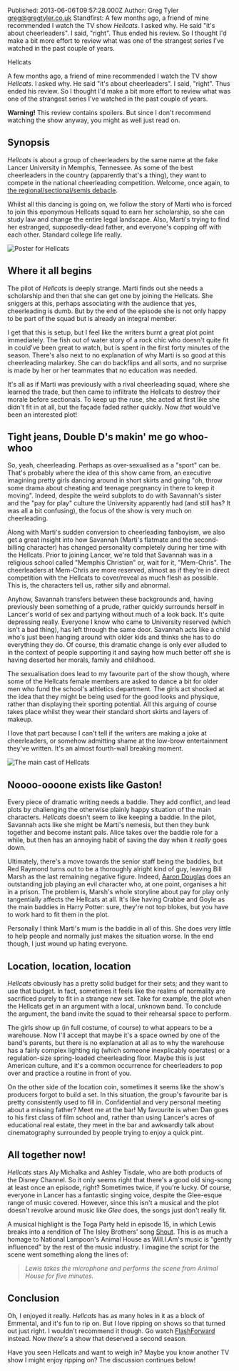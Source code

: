 Published: 2013-06-06T09:57:28.000Z
Author: Greg Tyler <greg@gregtyler.co.uk>
Standfirst: A few months ago, a friend of mine recommended I watch the TV show _Hellcats_. I asked why. He said "it's about cheerleaders". I said, "right". Thus ended his review. So I thought I'd make a bit more effort to review what was one of the strangest series I've watched in the past couple of years.

Hellcats

A few months ago, a friend of mine recommended I watch the TV show _Hellcats_. I asked why. He said "it's about cheerleaders". I said, "right". Thus ended his review. So I thought I'd make a bit more effort to review what was one of the strangest series I've watched in the past couple of years.   

**Warning!** This review contains spoilers. But since I don't recommend watching the show anyway, you might as well just read on.

## Synopsis

_Hellcats_ is about a group of cheerleaders by the same name at the fake Lancer University in Memphis, Tennessee. As some of the best cheerleaders in the country (apparently that's a thing), they want to compete in the national cheerleading competition. Welcome, once again, to [the regional/sectional/semis debacle][1].   

Whilst all this dancing is going on, we follow the story of Marti who is forced to join this eponymous Hellcats squad to earn her scholarship, so she can study law and change the entire legal landscape. Also, Marti's trying to find her estranged, supposedly-dead father, and everyone's copping off with each other. Standard college life really.   

![Poster for Hellcats](/hellcats-poster.jpg ":right If anyone can explain that tagline to me, I'd appreciate it. Also, what's up with Marti's mouth? Who the hell okay'ed this poster?")


## Where it all begins


The pilot of _Hellcats_ is deeply strange. Marti finds out she needs a scholarship and then that she can get one by joining the Hellcats. She sniggers at this, perhaps associating with the audience that yes, cheerleading is dumb. But by the end of the episode she is not only happy to be part of the squad but is already an integral member.   

I get that this is setup, but I feel like the writers burnt a great plot point immediately. The fish out of water story of a rock chic who doesn't quite fit in could've been great to watch, but is spent in the first forty minutes of the season. There's also next to no explanation of why Marti is so good at this cheerleading malarkey. She can do backflips and all sorts, and no surprise is made by her or her teammates that no education was needed.   

It's all as if Marti was previously with a rival cheerleading squad, where she learned the trade, but then came to infiltrate the Hellcats to destroy their morale before sectionals. To keep up the ruse, she acted at first like she didn't fit in at all, but the façade faded rather quickly. Now _that_ would've been an interested plot!   


## Tight jeans, Double D's makin' me go whoo-whoo


So, yeah, cheerleading. Perhaps as over-sexualised as a "sport" can be. That's probably where the idea of this show came from, an executive imagining pretty girls dancing around in short skirts and going "oh, throw some drama about cheating and teenage pregnancy in there to keep it moving". Indeed, despite the weird subplots to do with Savannah's sister and the "pay for play" culture the University apparently had (and still has? It was all a bit confusing), the focus of the show is very much on cheerleading.   

Along with Marti's sudden conversion to cheerleading fanboyism, we also get a great insight into how Savannah (Marti's flatmate and the second-billing character) has changed personality completely during her time with the Hellcats. Prior to joining Lancer, we're told that Savannah was in a religious school called "Memphis Christian" or, wait for it, "Mem-Chris". The cheerleaders at Mem-Chris are more reserved, almost as if they're in direct competition with the Hellcats to cover/reveal as much flesh as possible. This is, the characters tell us, rather silly and abnormal.   

Anyhow, Savannah transfers between these backgrounds and, having previously been something of a prude, rather quickly surrounds herself in Lancer's world of sex and partying without much of a look back. It's quite depressing really. Everyone I know who came to University reserved (which isn't a bad thing), has left through the same door. Savannah acts like a child who's just been hanging around with older kids and thinks she has to do everything they do. Of course, this dramatic change is only ever alluded to in the context of people supporting it and saying how much better off she is having deserted her morals, family and childhood.   

The sexualisation does lead to my favourite part of the show though, where some of the Hellcats female members are asked to dance a bit for older men who fund the school's athletics department. The girls act shocked at the idea that they might be being used for the good looks and physique, rather than displaying their sporting potential. All this arguing of course takes place whilst they wear their standard short skirts and layers of makeup.   

I love that part because I can't tell if the writers are making a joke at cheerleaders, or somehow admitting shame at the low-brow entertainment they've written. It's an almost fourth-wall breaking moment.   

![The main cast of Hellcats](/hellcats-cast.jpg "Marti, Savannah, Alice and Dan. All wearing more clothes than you're used to seeing them in.")


## Noooo-oooone exists like Gaston!


Every piece of dramatic writing needs a baddie. They add conflict, and lead plots by challenging the otherwise plainly happy situation of the main characters. _Hellcats_ doesn't seem to like keeping a baddie. In the pilot, Savannah acts like she might be Marti's nemesis, but then they bunk together and become instant pals. Alice takes over the baddie role for a while, but then has an annoying habit of saving the day when it _really_ goes down.   

Ultimately, there's a move towards the senior staff being the baddies, but Red Raymond turns out to be a thoroughly alright kind of guy, leaving Bill Marsh as the last remaining negative figure. Indeed, [Aaron Douglas][4] does an outstanding job playing an evil character who, at one point, organises a hit in a prison. The problem is, Marsh's whole storyline about pay for play only tangentially affects the Hellcats at all. It's like having Crabbe and Goyle as the main baddies in Harry Potter: sure, they're not top blokes, but you have to work hard to fit them in the plot.   

Personally I think Marti's mum is the baddie in all of this. She does very little to help people and normally just makes the situation worse. In the end though, I just wound up hating everyone.   


## Location, location, location


_Hellcats_ obviously has a pretty solid budget for their sets; and they want to use that budget. In fact, sometimes it feels like the realms of normality are sacrificed purely to fit in a strange new set. Take for example, the plot when the Hellcats get in an argument with a local, unknown band. To conclude the argument, the band invite the squad to their rehearsal space to perform.   

The girls show up (in full costume, of course) to what appears to be a warehouse. Now I'll accept that maybe it's a space owned by one of the band's parents, but there is no explanation at all as to why the warehouse has a fairly complex lighting rig (which someone inexplicably operates) or a regulation-size spring-loaded cheerleading floor. Maybe this is just American culture, and it's a common occurrence for cheerleaders to pop over and practice a routine in front of you.   

On the other side of the location coin, sometimes it seems like the show's producers forgot to build a set. In this situation, the group's favourite bar is pretty consistently used to fill in. Confidential and very personal meeting about a missing father? Meet me at the bar! My favourite is when Dan goes to his first class of film school and, rather than using Lancer's acres of educational real estate, they meet in the bar and awkwardly talk about cinematography surrounded by people trying to enjoy a quick pint.   


## All together now!


_Hellcats_ stars Aly Michalka and Ashley Tisdale, who are both products of the Disney Channel. So it only seems right that there's a good old sing-song at least once an episode, right? Sometimes twice, if you're lucky. Of course, everyone in Lancer has a fantastic singing voice, despite the Glee-esque range of music covered. However, since this isn't a musical and the plot doesn't revolve around music like _Glee_ does, the songs just don't really fit.   

A musical highlight is the Toga Party held in episode 15, in which Lewis breaks into a rendition of The Isley Brothers' song [Shout][5]. This is as much a homage to National Lampoon's Animal House as Will.I.Am's music is "gently influenced" by the rest of the music industry. I imagine the script for the scene went something along the lines of:   

> _Lewis takes the microphone and performs the scene from Animal House for five minutes._


## Conclusion


Oh, I enjoyed it really. _Hellcats_ has as many holes in it as a block of Emmental, and it's fun to rip on. But I love ripping on shows so that turned out just right. I wouldn't recommend it though. Go watch [FlashForward][6] instead. Now _there's_ a show that deserved a second season.   


Have you seen Hellcats and want to weigh in? Maybe you know another TV show I might enjoy ripping on? The discussion continues below!

[1]: http://www.youtube.com/watch?v=ZQtVmGO3cu4
[2]: http://greg.wp.gregtyler.co.uk/files/2013/06/164401-11.jpg
[3]: http://greg.wp.gregtyler.co.uk/files/2013/06/Hellcats-cast.png
[4]: http://www.imdb.com/name/nm0234928/
[5]: http://www.youtube.com/watch?v=An5WJC8eJjI
[6]: http://en.wikipedia.org/wiki/FlashForward
